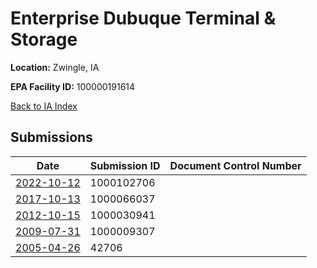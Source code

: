 # Enterprise Dubuque Terminal & Storage

**Location:** Zwingle, IA

**EPA Facility ID:** 100000191614

[Back to IA Index](../../index.md)

## Submissions

| Date | Submission ID | Document Control Number |
|------|--------------|-------------------------|
| [2022-10-12](submissions/1000102706.md) | 1000102706 |  |
| [2017-10-13](submissions/1000066037.md) | 1000066037 |  |
| [2012-10-15](submissions/1000030941.md) | 1000030941 |  |
| [2009-07-31](submissions/1000009307.md) | 1000009307 |  |
| [2005-04-26](submissions/42706.md) | 42706 |  |
